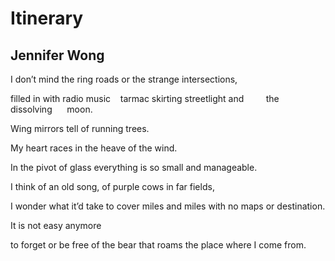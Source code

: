 # Itinerary
## Jennifer Wong
I don’t mind the ring roads
or the strange intersections,

filled in with radio music    tarmac
skirting streetlight and         the dissolving      moon.

Wing mirrors tell
of running trees.

My heart races
in the heave of the wind.

In the pivot of glass everything
is so small and manageable.

I think of an old song,
of purple cows in far fields,

I wonder what it’d take
to cover miles and miles
with no maps or destination.

It is not easy anymore

to forget or be free of the bear
that roams the place where I come from.